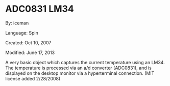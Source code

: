 # ADC0831 LM34

By: iceman

Language: Spin

Created: Oct 10, 2007

Modified: June 17, 2013

A very basic object which captures the current temperature using an LM34. The temperature is processed via an a/d converter (ADC0831), and is displayed on the desktop monitor via a hyperterminal connection. (MIT license added 2/28/2008)
